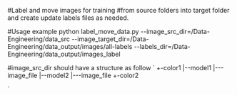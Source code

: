 #Label and move images for training
#from source folders into target folder and create update labels files as needed.


#Usage example
python label_move_data.py --image_src_dir=/Data-Engineering/data_src --image_target_dir=/Data-Engineering/data_output/images/all-labels --labels_dir=/Data-Engineering/data_output/images_label

#image_src_dir should have a structure as follow
`
+-color1
 |--model1
   |---image_file
 |--model2
   |---image_file
+-color2

`
